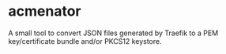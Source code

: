 # acmenator

A small tool to convert JSON files generated by Traefik to a PEM key/certificate bundle and/or PKCS12 keystore.
